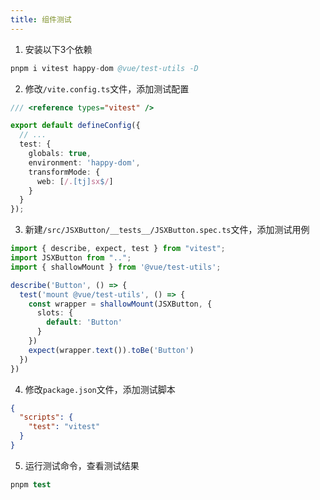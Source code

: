 ```yaml
---
title: 组件测试
---
```

1. 安装以下3个依赖
```s
pnpm i vitest happy-dom @vue/test-utils -D
```
2. 修改`/vite.config.ts`文件，添加测试配置
```ts
/// <reference types="vitest" />

export default defineConfig({
  // ...
  test: {
    globals: true,
    environment: 'happy-dom',
    transformMode: {
      web: [/.[tj]sx$/]
    }
  }
});
```
3. 新建`/src/JSXButton/__tests__/JSXButton.spec.ts`文件，添加测试用例
```ts
import { describe, expect, test } from "vitest";
import JSXButton from "..";
import { shallowMount } from '@vue/test-utils';

describe('Button', () => {
  test('mount @vue/test-utils', () => {
    const wrapper = shallowMount(JSXButton, {
      slots: {
        default: 'Button'
      }
    })
    expect(wrapper.text()).toBe('Button')
  })
})
```
4. 修改`package.json`文件，添加测试脚本
```json
{
  "scripts": {
    "test": "vitest"
  }
}
```
5. 运行测试命令，查看测试结果
```s
pnpm test
```